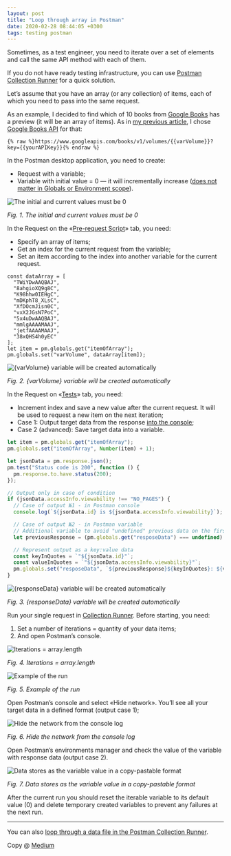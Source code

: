 ```yaml
---
layout: post
title: "Loop through array in Postman"
date: 2020-02-28 08:44:05 +0300
tags: testing postman
---
```


Sometimes, as a test engineer, you need to iterate over a set of elements and call the same API method with each of them.

If you do not have ready testing infrastructure, you can use [Postman Collection Runner](https://learning.postman.com/docs/collections/running-collections/intro-to-collection-runs/) for a quick solution.

Let’s assume that you have an array (or any collection) of items, each of which you need to pass into the same request.

As an example, I decided to find which of 10 books from [Google Books](https://www.google.com/search?tbm=bks&q=dostoevsky) has a preview (it will be an array of items). As in [my previous article](https://adequatica.medium.com/use-postman-collection-runner-as-vulnerability-scanner-aff7471c94fb), I chose [Google Books API](https://developers.google.com/books/docs/v1/using#RetrievingVolume) for that:

```
{% raw %}https://www.googleapis.com/books/v1/volumes/{{varVolume}}?key={{yourAPIKey}}{% endraw %}
```

In the Postman desktop application, you need to create:

- Request with a variable;
- Variable with initial value = 0 — it will incrementally increase ([does not matter in Globals or Environment scope](https://learning.postman.com/docs/sending-requests/variables/)).

![The initial and current values must be 0](/assets/2020-02-28/01-initial-and-current-values.png)

_Fig. 1. The initial and current values must be 0_

In the Request on the «[Pre-request Script](https://learning.postman.com/docs/writing-scripts/pre-request-scripts/)» tab, you need:

- Specify an array of items;
- Get an index for the current request from the variable;
- Set an item according to the index into another variable for the current request.

```
const dataArray = [
  "TWiYDwAAQBAJ",
  "8ahgioXQ9g8C",
  "K98hhw0IEHgC",
  "mDKphT8_XLsC",
  "XfDOcmJisn0C",
  "vxX2JGsN7PoC",
  "5x4uDwAAQBAJ",
  "mmlgAAAAMAAJ",
  "jetfAAAAMAAJ",
  "38xQHS4h0yEC"
];
let item = pm.globals.get("itemOfArray");
pm.globals.set("varVolume", dataArray[item]);
```

![{varVolume} variable will be created automatically](/assets/2020-02-28/02-varVolume-variable.png)

_Fig. 2. {varVolume} variable will be created automatically_

In the Request on «[Tests](https://learning.postman.com/docs/postman/scripts/test-scripts/)» tab, you need:

- Increment index and save a new value after the current request. It will be used to request a new item on the next iteration;
- Case 1: Output target data from the response [into the console](https://learning.postman.com/docs/sending-requests/troubleshooting-api-requests/);
- Case 2 (advanced): Save target data into a variable.

```JavaScript
let item = pm.globals.get("itemOfArray");
pm.globals.set("itemOfArray", Number(item) + 1);

let jsonData = pm.response.json();
pm.test("Status code is 200", function () {
  pm.response.to.have.status(200);
});

// Output only in case of condition
if (jsonData.accessInfo.viewability !== "NO_PAGES") {
  // Case of output №1 - in Postman console
  console.log(`${jsonData.id} is ${jsonData.accessInfo.viewability}`);

  // Case of output №2 - in Postman variable
  // Additional variable to avoid "undefined" previous data on the first iteration
  let previousResponse = (pm.globals.get("resposeData") === undefined) ? '' : `${pm.globals.get("resposeData")}, `;

  // Represent output as a key:value data
  const keyInQuotes = `"${jsonData.id}"`;
  const valueInQuotes = `"${jsonData.accessInfo.viewability}"`;
  pm.globals.set("resposeData", `${previousResponse}${keyInQuotes}: ${valueInQuotes}`);
}
```

![{responseData} variable will be created automatically](/assets/2020-02-28/03-responseData-variable.png)

_Fig. 3. {responseData} variable will be created automatically_

Run your single request in [Collection Runner](https://learning.postman.com/docs/running-collections/intro-to-collection-runs/). Before starting, you need:

1. Set a number of iterations = quantity of your data items;
2. And open Postman’s console.

![Iterations = array.length](/assets/2020-02-28/04-iterations.png)

_Fig. 4. Iterations = array.length_

![Example of the run](/assets/2020-02-28/05-example-of-the-run.png)

_Fig. 5. Example of the run_

Open Postman’s console and select «Hide network». You’ll see all your target data in a defined format (output case 1);

![Hide the network from the console log](/assets/2020-02-28/06-hide-the-network.png)

_Fig. 6. Hide the network from the console log_

Open Postman’s environments manager and check the value of the variable with response data (output case 2).

![Data stores as the variable value in a copy-pastable format](/assets/2020-02-28/07-copy-pastable-format.png)

_Fig. 7. Data stores as the variable value in a copy-pastable format_

After the current run you should reset the iterable variable to its default value (0) and delete temporary created variables to prevent any failures at the next run.

---

You can also [loop through a data file in the Postman Collection Runner](https://blog.postman.com/looping-through-a-data-file-in-the-postman-collection-runner/).

Copy @ [Medium](https://adequatica.medium.com/loop-through-array-in-postman-f944a5265d62)
